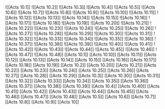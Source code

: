 ![[Acts 10.1]]
![[Acts 10.2]]
![[Acts 10.3]]
![[Acts 10.4]]
![[Acts 10.5]]
![[Acts 10.6]]
![[Acts 10.7]]
![[Acts 10.8]]
![[Acts 10.9]]
![[Acts 10.10]]
![[Acts 10.11]]
![[Acts 10.12]]
![[Acts 10.13]]
![[Acts 10.14]]
![[Acts 10.15]]
![[Acts 10.16]]
![[Acts 10.17]]
![[Acts 10.18]]
![[Acts 10.19]]
![[Acts 10.20]]
![[Acts 10.21]]
![[Acts 10.22]]
![[Acts 10.23]]
![[Acts 10.24]]
![[Acts 10.25]]
![[Acts 10.26]]
![[Acts 10.27]]
![[Acts 10.28]]
![[Acts 10.29]]
![[Acts 10.30]]
![[Acts 10.31]]
![[Acts 10.32]]
![[Acts 10.33]]
![[Acts 10.34]]
![[Acts 10.35]]
![[Acts 10.36]]
![[Acts 10.37]]
![[Acts 10.38]]
![[Acts 10.39]]
![[Acts 10.40]]
![[Acts 10.41]]
![[Acts 10.42]]
![[Acts 10.43]]
![[Acts 10.44]]
![[Acts 10.45]]
![[Acts 10.46]]
![[Acts 10.47]]
![[Acts 10.48]]
[[Acts 10.1]]
[[Acts 10.10]]
[[Acts 10.11]]
[[Acts 10.12]]
[[Acts 10.13]]
[[Acts 10.14]]
[[Acts 10.15]]
[[Acts 10.16]]
[[Acts 10.17]]
[[Acts 10.18]]
[[Acts 10.19]]
[[Acts 10.2]]
[[Acts 10.20]]
[[Acts 10.21]]
[[Acts 10.22]]
[[Acts 10.23]]
[[Acts 10.24]]
[[Acts 10.25]]
[[Acts 10.26]]
[[Acts 10.27]]
[[Acts 10.28]]
[[Acts 10.29]]
[[Acts 10.3]]
[[Acts 10.30]]
[[Acts 10.31]]
[[Acts 10.32]]
[[Acts 10.33]]
[[Acts 10.34]]
[[Acts 10.35]]
[[Acts 10.36]]
[[Acts 10.37]]
[[Acts 10.38]]
[[Acts 10.39]]
[[Acts 10.4]]
[[Acts 10.40]]
[[Acts 10.41]]
[[Acts 10.42]]
[[Acts 10.43]]
[[Acts 10.44]]
[[Acts 10.45]]
[[Acts 10.46]]
[[Acts 10.47]]
[[Acts 10.48]]
[[Acts 10.5]]
[[Acts 10.6]]
[[Acts 10.7]]
[[Acts 10.8]]
[[Acts 10.9]]
[[Acts 10]]
